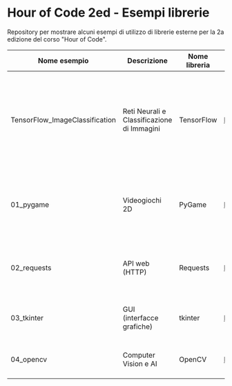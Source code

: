 # Hour of Code 2ed - Esempi librerie

 Repository per mostrare alcuni esempi di utilizzo di librerie esterne per la 2a edizione del corso "Hour of Code".

Nome esempio | Descrizione | Nome libreria | Sito internet | Note
--- | --- | --- | --- | ---
TensorFlow_ImageClassification | Reti Neurali e Classificazione di Immagini | TensorFlow | https://www.tensorflow.org/ | Questo esempio non è incluso nella repo; si veda il Google Colab presente nella lezione su "Scripting e Librerie"
01_pygame | Videogiochi 2D | PyGame | http://www.pygame.org/ | Clone di Space Invaders già fornito nella libreria, con commenti tradotti e aggiunti
02_requests | API web (HTTP) | Requests | https://docs.python-requests.org/ | Utility da riga di comando per cercare libri per titolo online
03_tkinter | GUI (interfacce grafiche) | tkinter | https://docs.python.org/3/library/tkinter.html | Calcolatrice con interfaccia grafica dedicata
04_opencv | Computer Vision e AI | OpenCV | https://docs.opencv.org/4.x/ | Rilevamento di facce da input della videocamera